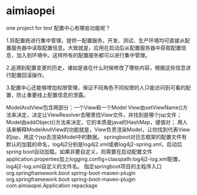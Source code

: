 # aimiaopei
one project for test
配置中心有哪些功能呢？

1.将配置统进行集中管理，提供一配置服务，开发、测试、生产环境均可直接从配置服务器中读取配置信息。大致就是，应用在启动后从配置服务器中获取配置信息，加入到环境中。这样所有的配置服务都可以进行集中管理。

2.追溯到配置变更的历史，诸如是谁在什么时候修改了哪些内容，根据这些信息进行配置回滚操作。

3.配置中心还能够增加权限管理，保证不同角色不同权限的人只能访问到可看的配置，防止重要线上配置信息的泄露。

ModelAndView包含两部分：一个View和一个Model
View由setViewName()方法来决定，决定让ViewResolver去哪里找View文件，并找到是哪个jsp文件；
Model由addObject()方法来决定，它的本质是java的HashMap，键值对；
用人话来解释ModelAndView的功能就是，View负责渲染Model，让你找到代表View的jsp，用这个jsp去渲染Model中的数据。
springboot对日志框架的配置文件有默认的加载的命名，log4j2分别是log4j2.xml或者log4j2-spring.xml，启动后spring boot自动加载。如果非要自定义，则需要在启动配置文件application.properties加上logging.config=classpath:log4j2-log.xml配置，log4j2-log.xml自定义的文件名。
指定springboot项目的主程序入口
<build>
		<plugins>
			<plugin>
				<groupId>org.springframework.boot</groupId>
				<artifactId>spring-boot-maven-plugin</artifactId>
			</plugin>
			<plugin>
				<groupId>org.springframework.boot</groupId>
				<artifactId>spring-boot-maven-plugin</artifactId>
				<configuration>
					<mainClass>com.aimiaopei.Application</mainClass>
				</configuration>
				<executions>
					<execution>
						<goals>
							<goal>repackage</goal>
						</goals>
					</execution>
				</executions>
			</plugin>
		</plugins>
	</build>
